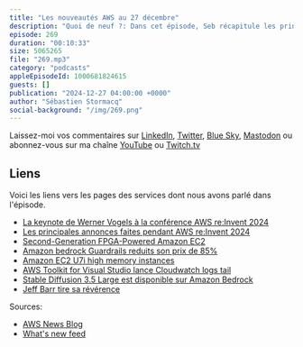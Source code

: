 ```yaml
---
title: "Les nouveautés AWS au 27 décembre"
description: "Quoi de neuf ?: Dans cet épisode, Seb récapitule les principales annonces faites après la conférence AWS re:Invent 2024.  Il met en avant la keynote de Werner Vogel sur la gestion de la complexité dans l'architecture des systèmes. Il aborde également les nouvelles instances EC2 et les réductions de prix sur certains services. Enfin, il rend hommage à Jeff Barr, une figure emblématique d'AWS, qui a annoncé qu'il ne publierait plus de blogs pour AWS."
episode: 269
duration: "00:10:33"
size: 5065265
file: "269.mp3"
category: "podcasts"
appleEpisodeId: 1000681824615
guests: []
publication: "2024-12-27 04:00:00 +0000"
author: "Sébastien Stormacq"
social-background: "/img/269.png"
---
```


Laissez-moi vos commentaires sur [LinkedIn](https://www.linkedin.com/in/sebastienstormacq/), [Twitter](https://twitter.com/sebsto), [Blue Sky](https://bsky.app/profile/sebsto.bsky.social), [Mastodon](https://awscommunity.social/@sebsto) ou abonnez-vous sur ma chaîne [YouTube](https://www.youtube.com/sebsto) ou [Twitch.tv](https://www.twitch.tv/sebAWS)

## Liens

Voici les liens vers les pages des services dont nous avons parlé dans l'épisode.

- [La keynote de Werner Vogels à la conférence AWS re:Invent 2024](https://www.youtube.com/watch?v=aim5x73crbM)
- [Les principales annonces faites pendant AWS re:Invent 2024](https://aws.amazon.com/blogs/aws/top-announcements-of-aws-reinvent-2024/)
- [Second-Generation FPGA-Powered Amazon EC2](https://aws.amazon.com/blogs/aws/now-available-second-generation-fpga-powered-amazon-ec2-instances-f2/)
- [Amazon bedrock Guardrails reduits son prix de 85%](https://aws.amazon.com/about-aws/whats-new/2024/12/amazon-bedrock-guardrails-reduces-pricing-85-percent/)
- [Amazon EC2 U7i high memory instances](https://aws.amazon.com/about-aws/whats-new/2024/12/amazon-ec2-u7i-instances-6tib-8tib-memory/)
- [AWS Toolkit for Visual Studio lance Cloudwatch logs tail](https://aws.amazon.com/about-aws/whats-new/2024/12/aws-toolkit-visual-studio-code-cloudwatch-logs-live-tail/)
- [Stable Diffusion 3.5 Large est disponible sur Amazon Bedrock](https://aws.amazon.com/blogs/aws/stable-diffusion-3-5-large-is-now-available-in-amazon-bedrock/)
- [Jeff Barr tire sa révérence](https://aws.amazon.com/blogs/aws/and-thats-a-wrap/)

Sources: 

- [AWS News Blog](https://aws.amazon.com/blogs/aws/)
- [What's new feed](https://aws.amazon.com/about-aws/whats-new/2023/)
